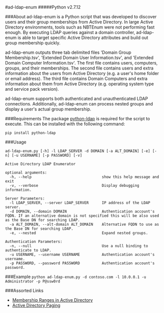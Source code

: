 #ad-ldap-enum
#####Python v2.7.12

###About
ad-ldap-enum is a Python script that was developed to discover users and their group memberships from Active Directory. In large Active Directory environments, tools such as NBTEnum were not performing fast enough. By executing LDAP queries against a domain controller, ad-ldap-enum is able to target specific Active Directory attributes and build out group membership quickly.

ad-ldap-enum outputs three tab delimited files 'Domain Group Membership.tsv', 'Extended Domain User Information.tsv', and 'Extended Domain Computer Information.tsv'. The first file contains users, computers, groups, and their memberships. The second file contains users and extra information about the users from Active Directory (e.g. a user's home folder or email address). The third file contains Domain Computers and extra information about them from Active Directory (e.g. operating system type and service pack version).

ad-ldap-enum supports both authenticated and unauthenticated LDAP connections. Additionally, ad-ldap-enum can process nested groups and display a user's actual group membership.

###Requirements
The package [python-ldap](http://www.python-ldap.org/index.html) is required for the script to execute. This can be installed with the following command:
```
pip install python-ldap
````

###Usage
```
ad-ldap-enum.py [-h] -l LDAP_SERVER -d DOMAIN [-a ALT_DOMAIN] [-e] [-n] [-u USERNAME] [-p PASSWORD] [-v]

Active Directory LDAP Enumerator

optional arguments:
  -h, --help                                show this help message and exit
  -v, --verbose                             Display debugging information.

Server Parameters:
  -l LDAP_SERVER, --server LDAP_SERVER      IP address of the LDAP server.
  -d DOMAIN, --domain DOMAIN                Authentication account's FQDN. If an alternative domain is not specified this will be also used as the Base DN for searching LDAP.
  -a ALT_DOMAIN, --alt-domain ALT_DOMAIN    Alternative FQDN to use as the Base DN for searching LDAP.
  -e, --nested                              Expand nested groups.

Authentication Parameters:
  -n, --null                                Use a null binding to authenticate to LDAP.
  -u USERNAME, --username USERNAME          Authentication account's username.
  -p PASSWORD, --password PASSWORD          Authentication account's password.
```

###Example
```python ad-ldap-enum.py -d contoso.com -l 10.0.0.1 -u Administrator -p P@ssw0rd```

###Assorted Links
* [Membership Ranges in Active Directory](https://msdn.microsoft.com/en-us/library/Aa367017)
* [Active Directory Paging](https://technet.microsoft.com/en-us/library/Cc755809(v=WS.10).aspx#w2k3tr_adsrh_how_lhjt)
